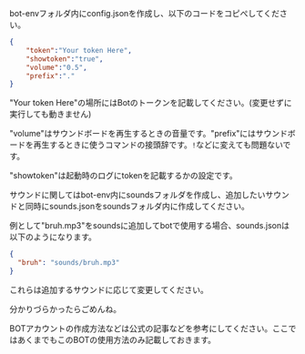 bot-envフォルダ内にconfig.jsonを作成し、以下のコードをコピぺしてください。
```json:config.json
{
    "token":"Your token Here",
    "showtoken":"true",
    "volume":"0.5",
    "prefix":"."
}
```

"Your token Here"の場所にはBotのトークンを記載してください。(変更せずに実行しても動きません)

"volume"はサウンドボードを再生するときの音量です。"prefix"にはサウンドボードを再生するときに使うコマンドの接頭辞です。`!`などに変えても問題ないです。

"showtoken"は起動時のログにtokenを記載するかの設定です。

サウンドに関してはbot-env内にsoundsフォルダを作成し、追加したいサウンドと同時にsounds.jsonをsoundsフォルダ内に作成してください。

例として"bruh.mp3"をsoundsに追加してbotで使用する場合、sounds.jsonは以下のようになります。
```json:sounds.json
{
  "bruh": "sounds/bruh.mp3"
}
```
これらは追加するサウンドに応じて変更してください。

分かりづらかったらごめんね。

BOTアカウントの作成方法などは公式の記事などを参考にしてください。ここではあくまでもこのBOTの使用方法のみ記載しておきます。

